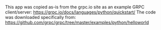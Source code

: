 This app was copied as-is from the grpc.io site as an example GRPC client/server:
https://grpc.io/docs/languages/python/quickstart/
The code was downloaded specifically from:
https://github.com/grpc/grpc/tree/master/examples/python/helloworld